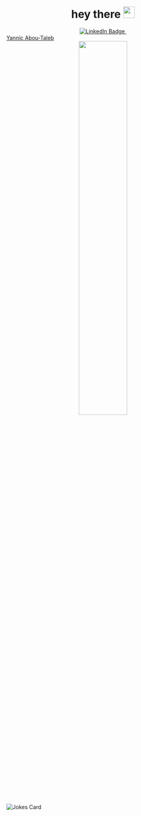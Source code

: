 
<h1 align="center">
  hey there
  <img src="https://media.giphy.com/media/hvRJCLFzcasrR4ia7z/giphy.gif" width="30px"/>
</h1>

<script src="https://platform.linkedin.com/badges/js/profile.js" async defer type="text/javascript"></script>

<div id="badges" align="center">
  <a href="https://www.linkedin.com/in/yannic-abou-taleb-9a154078/">
    <img src="https://img.shields.io/badge/LinkedIn-blue?style=for-the-badge&logo=linkedin&logoColor=white" alt="LinkedIn Badge"/>
  </a> 
<a href="https://github.com/yat90">
 <img src="https://komarev.com/ghpvc/?username=yat90&style=flat-square&color=blue" alt=""/>
</a>
</div>

<div class="badge-base LI-profile-badge" data-locale="de_DE" data-size="medium" data-theme="dark" data-type="VERTICAL" data-vanity="yannic-abou-taleb-9a154078" data-version="v1"><a class="badge-base__link LI-simple-link" href="https://de.linkedin.com/in/yannic-abou-taleb-9a154078?trk=profile-badge">Yannic Abou-Taleb</a></div>
              

<div id="header" align="center">
  <img src="https://media.giphy.com/media/S9oecmLUi26zYzrTZt/giphy.gif" width="50%"/>
</div>

 
 
 <h1 align="center">
 </h1>
<!-- Markdown -->

![Jokes Card](https://readme-jokes.vercel.app/api?hideBorder&theme=onedark)
